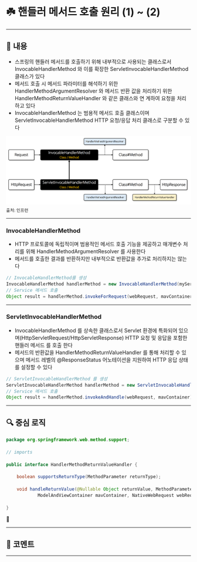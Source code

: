 # ☘️ 핸들러 메서드 호출 원리 (1) ~ (2)

---

## 📖 내용

- 스프링의 핸들러 메서드를 호출하기 위해 내부적으로 사용되는 클래스로서 InvocableHandlerMethod 와 이를 확장한 ServletInvocableHandlerMethod 클래스가 있다
- 메서드 호출 시 메서드 파라미터를 해석하기 위한 HandlerMethodArgumentResolver 와 메서드 반환 값을 처리하기 위한 HandlerMethodReturnValueHandler 와 같은 클래스와 연
  계하여 요청을 처리하고 있다
- InvocableHandlerMethod 는 범용적 메서드 호출 클래스이며 ServletInvocableHandlerMethod HTTP 요청/응답 처리 클래스로 구분할 수 있다

![image_1.png](image_1.png)
<sub>출처: 인프런</sub>

---

### InvocableHandlerMethod
- HTTP 프로토콜에 독립적이며 범용적인 메서드 호출 기능을 제공하고 매개변수 처리를 위해 HandlerMethodArgumentResolver 를 사용한다
- 메서드를 호출한 결과를 반환하지만 내부적으로 반환값을 추가로 처리하지는 않는다
```java
// InvocableHandlerMethod를 생성
InvocableHandlerMethod handlerMethod = new InvocableHandlerMethod(myService, serviceMethod);
// Service 메서드 호출
Object result = handlerMethod.invokeForRequest(webRequest, mavContainer);
```

---

### ServletInvocableHandlerMethod
- InvocableHandlerMethod 를 상속한 클래스로서 Servlet 환경에 특화되어 있으며(HttpServletRequest/HttpServletResponse) HTTP 요청 및 응답을 포함한 핸들러 메서드
  를 호출 한다
- 메서드의 반환값을 HandlerMethodReturnValueHandler 를 통해 처리할 수 있으며 메서드 레벨의 @ResponseStatus 어노테이션을 지원하여 HTTP 응답 상태를 설정할 수 있다
```java
// ServletInvocableHandlerMethod 를 생성
ServletInvocableHandlerMethod handlerMethod = new ServletInvocableHandlerMethod(myService, serviceMethod);
// Service 메서드 호출
Object result = handlerMethod.invokeAndHandle(webRequest, mavContainer);
```

---

## 🔍 중심 로직

```java
package org.springframework.web.method.support;

// imports

public interface HandlerMethodReturnValueHandler {

	boolean supportsReturnType(MethodParameter returnType);
    
	void handleReturnValue(@Nullable Object returnValue, MethodParameter returnType,
			ModelAndViewContainer mavContainer, NativeWebRequest webRequest) throws Exception;

}
```

📌

---

## 💬 코멘트

---
